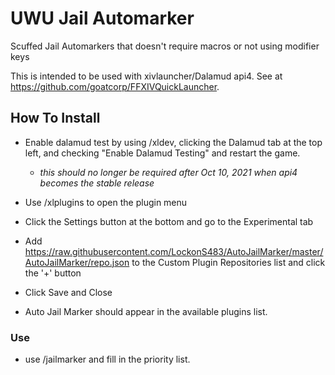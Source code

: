 # UWU Jail Automarker
Scuffed Jail Automarkers that doesn't require macros or not using modifier keys

This is intended to be used with xivlauncher/Dalamud api4.
See at https://github.com/goatcorp/FFXIVQuickLauncher.

## How To Install
* Enable dalamud test by using /xldev, clicking the Dalamud tab at the top left, and checking "Enable Dalamud Testing" and restart the game.

  * *this should no longer be required after Oct 10, 2021 when api4 becomes the stable release*
* Use /xlplugins to open the plugin menu
* Click the Settings button at the bottom and go to the Experimental tab
* Add https://raw.githubusercontent.com/LockonS483/AutoJailMarker/master/AutoJailMarker/repo.json to the Custom Plugin Repositories list and click the '+' button
* Click Save and Close
* Auto Jail Marker should appear in the available plugins list.

### Use
* use /jailmarker and fill in the priority list.
